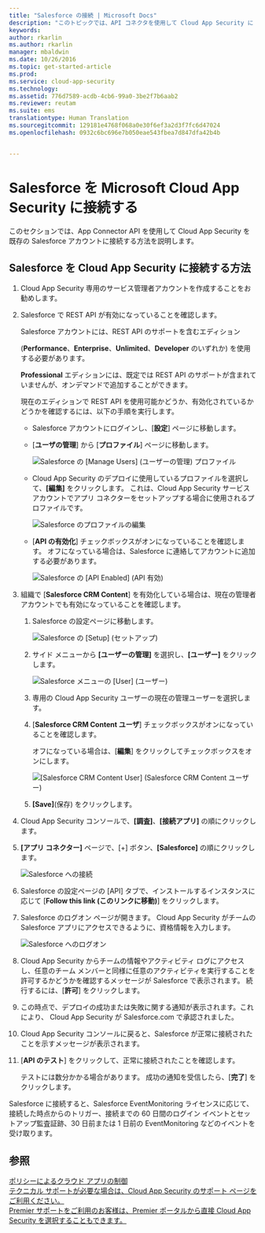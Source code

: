 ```yaml
---
title: "Salesforce の接続 | Microsoft Docs"
description: "このトピックでは、API コネクタを使用して Cloud App Security に Salesforce を接続する方法について説明します。"
keywords: 
author: rkarlin
ms.author: rkarlin
manager: mbaldwin
ms.date: 10/26/2016
ms.topic: get-started-article
ms.prod: 
ms.service: cloud-app-security
ms.technology: 
ms.assetid: 776d7589-acdb-4cb6-99a0-3be2f7b6aab2
ms.reviewer: reutam
ms.suite: ems
translationtype: Human Translation
ms.sourcegitcommit: 129181e4768f068a0e30f6ef3a2d3f7fc6d47024
ms.openlocfilehash: 0932c6bc696e7b050eae543fbea7d847dfa42b4b


---
```



# <a name="connect-salesforce-to-microsoft-cloud-app-security"></a>Salesforce を Microsoft Cloud App Security に接続する
このセクションでは、App Connector API を使用して Cloud App Security を既存の Salesforce アカウントに接続する方法を説明します。  
  
## <a name="how-to-connect-salesforce-to-cloud-app-security"></a>Salesforce を Cloud App Security に接続する方法  
  
1.  Cloud App Security 専用のサービス管理者アカウントを作成することをお勧めします。  
  
2.  Salesforce で REST API が有効になっていることを確認します。  
  
     Salesforce アカウントには、REST API のサポートを含むエディション   
  
     (**Performance**、**Enterprise**、**Unlimited**、**Developer** のいずれか) を使用する必要があります。  
  
     **Professional** エディションには、既定では REST API のサポートが含まれていませんが、オンデマンドで追加することができます。  
  
     現在のエディションで REST API を使用可能かどうか、有効化されているかどうかを確認するには、以下の手順を実行します。  
  
    -   Salesforce アカウントにログインし、[**設定**] ページに移動します。  
  
    -   [**ユーザの管理**] から [**プロファイル**] ページに移動します。  
  
         ![Salesforce の [Manage Users] (ユーザーの管理) プロファイル](./media/salesforce-manageusers-profiles.png "Salesforce の [Manage Users] (ユーザーの管理) プロファイル")  
  
    -   Cloud App Security のデプロイに使用しているプロファイルを選択して、**[編集]** をクリックします。 これは、Cloud App Security サービス アカウントでアプリ コネクターをセットアップする場合に使用されるプロファイルです。  
  
         ![Salesforce のプロファイルの編集](./media/salesforce-edit-profile.png "Salesforce のプロファイルの編集")  
  
    -   [**API の有効化**] チェックボックスがオンになっていることを確認します。 オフになっている場合は、Salesforce に連絡してアカウントに追加する必要があります。  
  
         ![Salesforce の [API Enabled] (API 有効)](./media/salesforce-api-enabled.png "Salesforce の [API Enabled] (API 有効)")  
  
3.  組織で [**Salesforce CRM Content**] を有効化している場合は、現在の管理者アカウントでも有効になっていることを確認します。  
  
    1.  Salesforce の設定ページに移動します。  
  
         ![Salesforce の [Setup] (セットアップ)](./media/salesforce-setup.png "Salesforce の [Setup] (セットアップ)")  
  
    2.  サイド メニューから **[ユーザーの管理]** を選択し、**[ユーザー]** をクリックします。  
  
         ![Salesforce メニューの [User] (ユーザー)](./media/salesforce-menu-users.png "Salesforce メニューの [User] (ユーザー)")  
  
    3.  専用の Cloud App Security ユーザーの現在の管理ユーザーを選択します。  
  
    4.  [**Salesforce CRM Content ユーザ**] チェックボックスがオンになっていることを確認します。  
  
         オフになっている場合は、[**編集**] をクリックしてチェックボックスをオンにします。  
  
         ![[Salesforce CRM Content User] (Salesforce CRM Content ユーザー)](./media/salesforce-crm-content-user.png "[Salesforce CRM Content User] (Salesforce CRM Content ユーザー)")  
  
    5.  **[Save]**(保存) をクリックします。  
  
4.  Cloud App Security コンソールで、**[調査]**、**[接続アプリ]** の順にクリックします。  
  
5.  **[アプリ コネクター]** ページで、[+] ボタン、**[Salesforce]** の順にクリックします。  
  
     ![Salesforce への接続](./media/connect-salesforce.png "Salesforce への接続")  
  
6.  Salesforce の設定ページの [API] タブで、インストールするインスタンスに応じて [**Follow this link (このリンクに移動)**] をクリックします。  
  
7.  Salesforce のログオン ページが開きます。 Cloud App Security がチームの Salesforce アプリにアクセスできるように、資格情報を入力します。  
  
     ![Salesforce へのログオン](./media/salesforce-logon.png "Salesforce へのログオン")  
  
8.  Cloud App Security からチームの情報やアクティビティ ログにアクセスし、任意のチーム メンバーと同様に任意のアクティビティを実行することを許可するかどうかを確認するメッセージが Salesforce で表示されます。 続行するには、[**許可**] をクリックします。  
  
9. この時点で、デプロイの成功または失敗に関する通知が表示されます。これにより、 Cloud App Security が Salesforce.com で承認されました。  
  
10. Cloud App Security コンソールに戻ると、Salesforce が正常に接続されたことを示すメッセージが表示されます。  
  
11. [**API のテスト**] をクリックして、正常に接続されたことを確認します。  
  
     テストには数分かかる場合があります。 成功の通知を受信したら、[**完了**] をクリックします。  
  
  
Salesforce に接続すると、Salesforce EventMonitoring ライセンスに応じて、接続した時点からのトリガー、接続までの 60 日間のログイン イベントとセットアップ監査証跡、30 日前または 1 日前の EventMonitoring などのイベントを受け取ります。
  
## <a name="see-also"></a>参照  
[ポリシーによるクラウド アプリの制御](control-cloud-apps-with-policies.md)   
[テクニカル サポートが必要な場合は、Cloud App Security のサポート ページをご利用ください。](http://support.microsoft.com/oas/default.aspx?prid=16031)   
[Premier サポートをご利用のお客様は、Premier ポータルから直接 Cloud App Security を選択することもできます。](https://premier.microsoft.com/)  
  
  


<!--HONumber=Dec16_HO2-->


